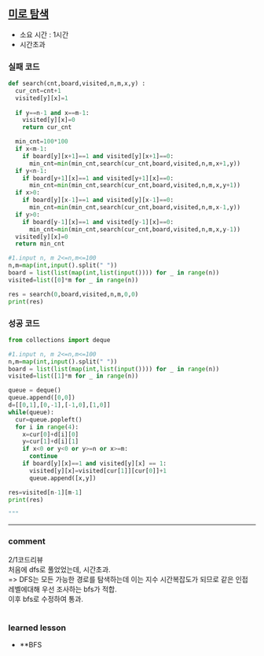 
## [미로 탐색](https://www.acmicpc.net/problem/2178)
* 소요 시간 : 1시간
* 시간초과

### 실패 코드
```python
def search(cnt,board,visited,n,m,x,y) :
  cur_cnt=cnt+1
  visited[y][x]=1
  
  if y==n-1 and x==m-1:
    visited[y][x]=0
    return cur_cnt

  min_cnt=100*100
  if x<m-1:
    if board[y][x+1]==1 and visited[y][x+1]==0:
      min_cnt=min(min_cnt,search(cur_cnt,board,visited,n,m,x+1,y))
  if y<n-1:
    if board[y+1][x]==1 and visited[y+1][x]==0:
      min_cnt=min(min_cnt,search(cur_cnt,board,visited,n,m,x,y+1))
  if x>0:
    if board[y][x-1]==1 and visited[y][x-1]==0:
      min_cnt=min(min_cnt,search(cur_cnt,board,visited,n,m,x-1,y))
  if y>0:
    if board[y-1][x]==1 and visited[y-1][x]==0:
      min_cnt=min(min_cnt,search(cur_cnt,board,visited,n,m,x,y-1))
  visited[y][x]=0
  return min_cnt

#1.input n, m 2<=n,m<=100
n,m=map(int,input().split(" "))
board = list(list(map(int,list(input()))) for _ in range(n))
visited=list([0]*m for _ in range(n))

res = search(0,board,visited,n,m,0,0)
print(res)

```

### 성공 코드
```python
from collections import deque

#1.input n, m 2<=n,m<=100
n,m=map(int,input().split(" "))
board = list(list(map(int,list(input()))) for _ in range(n))
visited=list([1]*m for _ in range(n))

queue = deque()
queue.append([0,0])
d=[[0,1],[0,-1],[-1,0],[1,0]]
while(queue):
  cur=queue.popleft()
  for i in range(4):
    x=cur[0]+d[i][0]
    y=cur[1]+d[i][1]
    if x<0 or y<0 or y>=n or x>=m:
      continue
    if board[y][x]==1 and visited[y][x] == 1:
      visited[y][x]=visited[cur[1]][cur[0]]+1
      queue.append([x,y])

res=visited[n-1][m-1]
print(res)

"""

```



----------------------------------------------------------------------------
### comment 
      
2/1코드리뷰  
처음에 dfs로 풀었었는데, 시간초과.  
=> DFS는 모든 가능한 경로를 탐색하는데 이는 지수 시간복잡도가 되므로 같은 인접 레벨에대해 우선 조사하는 bfs가 적합.  
이후 bfs로 수정하여 통과.  



#
#
 ### learned lesson
 
* **BFS
#
#
 
 
 
 
 
